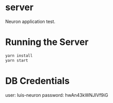 # server

Neuron application test.

# Running the Server

```bash
yarn install
yarn start
```

# DB Credentials

user: luis-neuron
password: hwAn43kWNJIVf9iG
